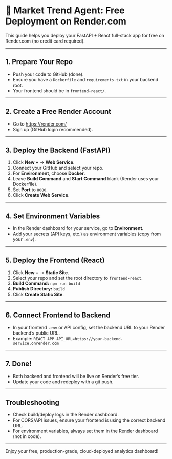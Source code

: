 # 🚀 Market Trend Agent: Free Deployment on Render.com

This guide helps you deploy your FastAPI + React full-stack app for free on Render.com (no credit card required).

---

## 1. Prepare Your Repo
- Push your code to GitHub (done).
- Ensure you have a `Dockerfile` and `requirements.txt` in your backend root.
- Your frontend should be in `frontend-react/`.

---

## 2. Create a Free Render Account
- Go to https://render.com/
- Sign up (GitHub login recommended).

---

## 3. Deploy the Backend (FastAPI)
1. Click **New +** → **Web Service**.
2. Connect your GitHub and select your repo.
3. For **Environment**, choose **Docker**.
4. Leave **Build Command** and **Start Command** blank (Render uses your Dockerfile).
5. Set **Port** to `8080`.
6. Click **Create Web Service**.

---

## 4. Set Environment Variables
- In the Render dashboard for your service, go to **Environment**.
- Add your secrets (API keys, etc.) as environment variables (copy from your `.env`).

---

## 5. Deploy the Frontend (React)
1. Click **New +** → **Static Site**.
2. Select your repo and set the root directory to `frontend-react`.
3. **Build Command:** `npm run build`
4. **Publish Directory:** `build`
5. Click **Create Static Site**.

---

## 6. Connect Frontend to Backend
- In your frontend `.env` or API config, set the backend URL to your Render backend’s public URL.
- Example: `REACT_APP_API_URL=https://your-backend-service.onrender.com`

---

## 7. Done!
- Both backend and frontend will be live on Render’s free tier.
- Update your code and redeploy with a git push.

---

## Troubleshooting
- Check build/deploy logs in the Render dashboard.
- For CORS/API issues, ensure your frontend is using the correct backend URL.
- For environment variables, always set them in the Render dashboard (not in code).

---

Enjoy your free, production-grade, cloud-deployed analytics dashboard!
